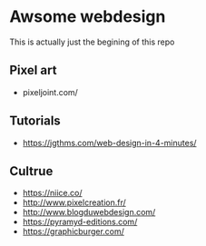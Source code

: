 # Awsome webdesign

This is actually just the begining of this repo

Pixel art
---

- pixeljoint.com/

Tutorials
---

- https://jgthms.com/web-design-in-4-minutes/

Cultrue
---

- https://niice.co/
- http://www.pixelcreation.fr/
- http://www.blogduwebdesign.com/
- https://pyramyd-editions.com/
- https://graphicburger.com/

